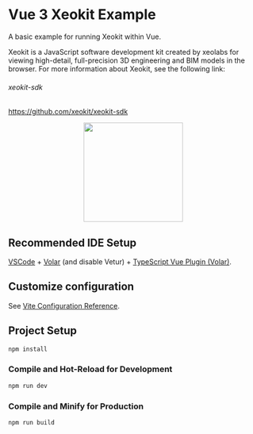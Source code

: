 # Vue 3 Xeokit Example

A basic example for running Xeokit within Vue.

Xeokit is a JavaScript software development kit created by xeolabs for viewing high-detail, full-precision 3D engineering and BIM models in the browser. For more information about Xeokit, see the following link:

###### xeokit-sdk
https://github.com/xeokit/xeokit-sdk

<p align="center">
  <img width="200px" src="https://xeokit.io/img/xeokit-viewer.png">
</p>



## Recommended IDE Setup

[VSCode](https://code.visualstudio.com/) + [Volar](https://marketplace.visualstudio.com/items?itemName=Vue.volar) (and disable Vetur) + [TypeScript Vue Plugin (Volar)](https://marketplace.visualstudio.com/items?itemName=Vue.vscode-typescript-vue-plugin).

## Customize configuration

See [Vite Configuration Reference](https://vitejs.dev/config/).

## Project Setup

```sh
npm install
```

### Compile and Hot-Reload for Development

```sh
npm run dev
```

### Compile and Minify for Production

```sh
npm run build
```
